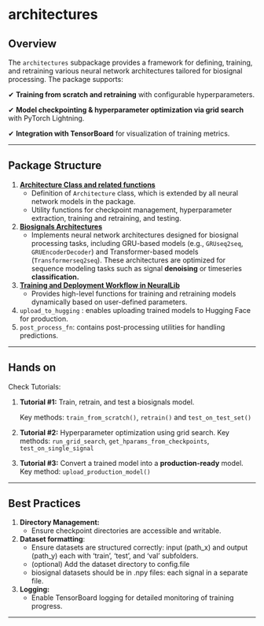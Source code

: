 # architectures


## Overview

The `architectures` subpackage provides a framework for defining, training, and retraining various neural network architectures tailored for biosignal processing. The package supports:

✔ **Training from scratch and retraining** with configurable hyperparameters.

✔ **Model checkpointing & hyperparameter optimization via grid search** with PyTorch Lightning.

✔ **Integration with TensorBoard** for visualization of training metrics.

---

## Package Structure

1. [**Architecture Class and related functions**](base.md)
    - Definition of `Architecture` class, which is extended by all neural network models in the package.
    - Utility functions for checkpoint management, hyperparameter extraction, training and retraining, and testing.
2. [**Biosignals Architectures**](biosignals_architectures.md)
    - Implements neural network architectures designed for biosignal processing tasks, including GRU-based models (e.g., `GRUseq2seq`, `GRUEncoderDecoder`) and Transformer-based models (`Transformerseq2seq`). These architectures are optimized for sequence modeling tasks such as signal **denoising** or timeseries **classification.**
3. [**Training and Deployment Workflow in NeuralLib**](training_deployment.md)
    - Provides high-level functions for training and retraining models dynamically based on user-defined parameters.
4. `upload_to_hugging` : enables uploading trained models to Hugging Face for production.
5. `post_process_fn`: contains post-processing utilities for handling predictions.

---

## Hands on

Check Tutorials:

1. **Tutorial #1:** Train, retrain, and test a biosignals model.
    
    Key methods: `train_from_scratch()`, `retrain()` and `test_on_test_set()`
    
2. **Tutorial #2:** Hyperparameter optimization using grid search.
Key methods: `run_grid_search`, `get_hparams_from_checkpoints`, `test_on_single_signal`
3. **Tutorial #3:** Convert a trained model into a **production-ready** model.
Key method: `upload_production_model()`

---

## Best Practices

1. **Directory Management:**
    - Ensure checkpoint directories are accessible and writable.
2. **Dataset formatting**:
    - Ensure datasets are structured correctly: input (path_x) and output (path_y) each with ‘train’, ‘test’, and ‘val’ subfolders.
    - (optional) Add the dataset directory to config.file
    - biosignal datasets should be in .npy files: each signal in a separate file.
3. **Logging:**
    - Enable TensorBoard logging for detailed monitoring of training progress.

---
